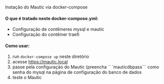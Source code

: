 Instação do Mautic via docker-compose

#### O que é tratado neste docker-compose.yml:

* Configuração de contêineres mysql e mautic
* Configuração do contêiner traefi
#### Como usar:

1. run ```docker-compose up``` neste diretório
2. acesse https://mautic.local
3. passe pela configuração do Mautic (preencha `` `mauticdbpass``` como senha do mysql na página de configuração do banco de dados
4. teste o Mautic
